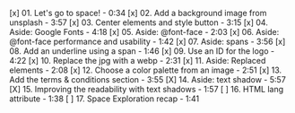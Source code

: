 [x] 01. Let's go to space! - 0:34
[x] 02. Add a background image from unsplash - 3:57
[x] 03. Center elements and style button - 3:15
[x] 04. Aside: Google Fonts - 4:18
[x] 05. Aside: @font-face - 2:03
[x] 06. Aside: @font-face performance and usability - 1:42
[x] 07. Aside: spans - 3:56
[x] 08. Add an underline using a span - 1:46
[x] 09. Use an ID for the logo - 4:22
[x] 10. Replace the jpg with a webp - 2:31
[x] 11. Aside: Replaced elements - 2:08
[x] 12. Choose a color palette from an image - 2:51
[x] 13. Add the terms & conditions section - 3:55
[X] 14. Aside: text shadow - 5:57
[X] 15. Improving the readability with text shadows - 1:57
[ ] 16. HTML lang attribute - 1:38
[ ] 17. Space Exploration recap - 1:41